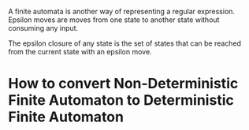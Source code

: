A finite automata is another way of representing a regular expression. Epsilon moves are moves from one state to another state without consuming any input.

The epsilon closure of any state is the set of states that can be reached from the current state with an epsilon move. 
# How to convert Non-Deterministic Finite Automaton to Deterministic Finite Automaton
